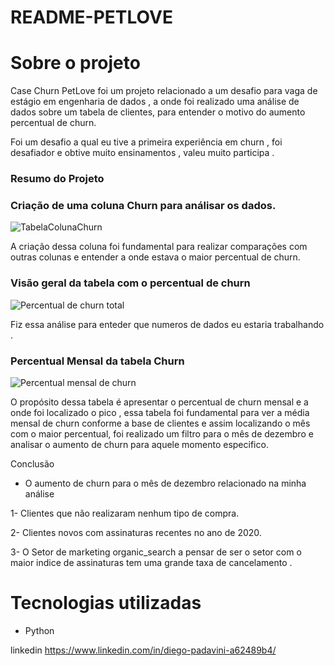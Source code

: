 # README-PETLOVE

# Sobre o projeto

Case Churn PetLove foi um projeto relacionado a um desafio para vaga de estágio em engenharia de dados , a onde foi realizado uma análise de dados sobre  um tabela de clientes,
para entender  o motivo do aumento percentual  de churn.

Foi um desafio a qual eu tive a primeira experiência em churn , foi desafiador e obtive muito ensinamentos , valeu muito participa . 


### Resumo do Projeto
### Criação de uma coluna Churn para análisar os dados.
![TabelaColunaChurn](https://user-images.githubusercontent.com/62629217/154947167-dd98f129-0582-4751-9510-6baf5ff2e76e.PNG)

A criação dessa coluna foi fundamental para realizar comparações com outras colunas e entender a onde estava o maior percentual de churn.


### Visão geral da tabela com o percentual de  churn 
![Percentual de churn total](https://user-images.githubusercontent.com/62629217/154948537-66aa94f9-7f55-4e92-99eb-e321cc020660.PNG)

Fiz essa análise para enteder que numeros de dados eu estaria trabalhando .


### Percentual Mensal da tabela Churn
![Percentual mensal de churn](https://user-images.githubusercontent.com/62629217/154949292-57c33e6b-6cb8-43b6-bcab-e81c337f44bb.PNG)

O propósito dessa tabela é apresentar o percentual de churn mensal e a onde foi localizado o pico , essa tabela foi fundamental para ver a média mensal de churn conforme a base de 
clientes e assim  localizando o mês com o maior percentual, foi realizado um filtro para o mês de dezembro e analisar o aumento de churn para aquele momento  especifico.



Conclusão 
- O aumento de churn para o mês de dezembro  relacionado na minha análise

1- Clientes que não realizaram nenhum tipo de compra. 

2- Clientes novos com assinaturas recentes no ano de 2020.

3- O Setor de marketing organic_search a pensar de ser o setor com o maior indice de assinaturas tem uma grande taxa de cancelamento .

# Tecnologias utilizadas
- Python

linkedin
https://www.linkedin.com/in/diego-padavini-a62489b4/
